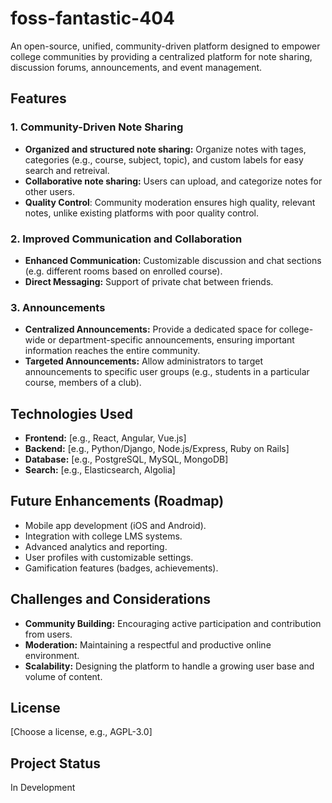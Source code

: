 # foss-fantastic-404


An open-source, unified, community-driven platform designed to empower college communities by providing a centralized platform for note sharing, discussion forums, announcements, and event management.
## Features

### 1. Community-Driven Note Sharing
- **Organized and structured note sharing:** Organize notes with tages, categories (e.g., course, subject, topic), and custom labels for easy search and retreival.
- **Collaborative note sharing:** Users can upload, and categorize notes for other users.
- **Quality Control**: Community moderation ensures high quality, relevant notes, unlike existing platforms with poor quality control.
### 2. Improved Communication and Collaboration
- **Enhanced Communication:** Customizable discussion and chat sections (e.g. different rooms based on enrolled course). 
- **Direct Messaging:** Support of private chat between friends.
### 3. Announcements
*   **Centralized Announcements:** Provide a dedicated space for college-wide or department-specific announcements, ensuring important information reaches the entire community.
*   **Targeted Announcements:** Allow administrators to target announcements to specific user groups (e.g., students in a particular course, members of a club).
## Technologies Used

*   **Frontend:** [e.g., React, Angular, Vue.js]
*   **Backend:** [e.g., Python/Django, Node.js/Express, Ruby on Rails]
*   **Database:** [e.g., PostgreSQL, MySQL, MongoDB]
*   **Search:** [e.g., Elasticsearch, Algolia]
## Future Enhancements (Roadmap)

*   Mobile app development (iOS and Android).
*   Integration with college LMS systems.
*   Advanced analytics and reporting.
*   User profiles with customizable settings.
*   Gamification features (badges, achievements).

## Challenges and Considerations

*   **Community Building:**  Encouraging active participation and contribution from users.
*   **Moderation:**  Maintaining a respectful and productive online environment.
*   **Scalability:**  Designing the platform to handle a growing user base and volume of content.

## License

[Choose a license, e.g., AGPL-3.0]

## Project Status
In Development
